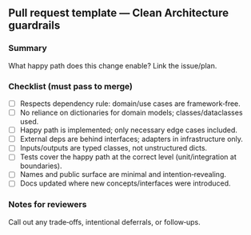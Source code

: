 ## Pull request template — Clean Architecture guardrails

### Summary
What happy path does this change enable? Link the issue/plan.

### Checklist (must pass to merge)
- [ ] Respects dependency rule: domain/use cases are framework‑free.
- [ ] No reliance on dictionaries for domain models; classes/dataclasses used.
- [ ] Happy path is implemented; only necessary edge cases included.
- [ ] External deps are behind interfaces; adapters in infrastructure only.
- [ ] Inputs/outputs are typed classes, not unstructured dicts.
- [ ] Tests cover the happy path at the correct level (unit/integration at boundaries).
- [ ] Names and public surface are minimal and intention‑revealing.
- [ ] Docs updated where new concepts/interfaces were introduced.

### Notes for reviewers
Call out any trade‑offs, intentional deferrals, or follow‑ups.

